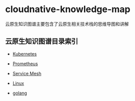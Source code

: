 # cloudnative-knowledge-map

云原生知识图谱主要包含了云原生相关技术栈的思维导图和讲解


## 云原生知识图谱目录索引
- [Kubernetes]()

- [Prometheus]()

- [Service Mesh]()

- [Linux]()

- [golang]()
